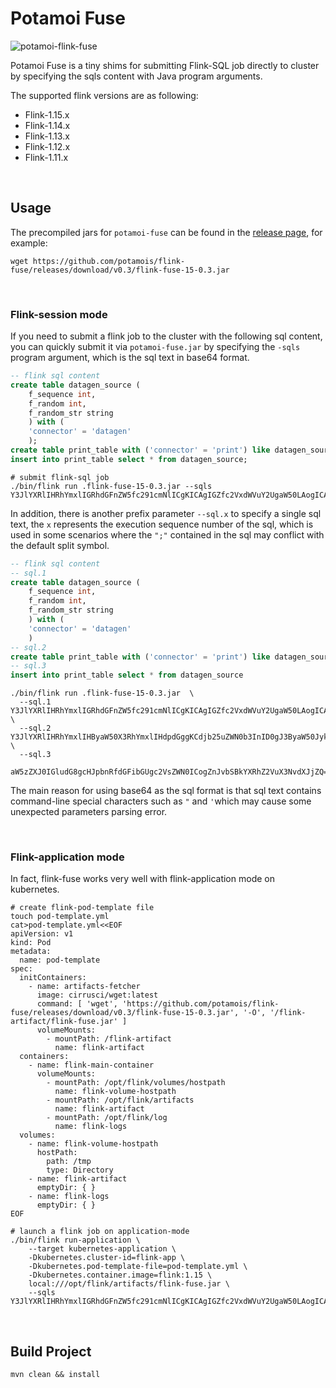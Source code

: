 # Potamoi Fuse

![potamoi-flink-fuse](https://cdn.jsdelivr.net/gh/Al-assad/md-img@master/bucket-3/202204071755.png)

Potamoi Fuse is a tiny shims for submitting Flink-SQL job directly to cluster by specifying the sqls content with Java program arguments.

The supported flink versions are as following:

* Flink-1.15.x
* Flink-1.14.x
* Flink-1.13.x
* Flink-1.12.x
* Flink-1.11.x

<br>

## Usage

The precompiled jars for `potamoi-fuse` can be found in the [release page](https://github.com/potamois/flink-fuse/releases), for example:

```shell
wget https://github.com/potamois/flink-fuse/releases/download/v0.3/flink-fuse-15-0.3.jar
```

<br>

### Flink-session mode

If you need to submit a flink job to the cluster with the following sql content,  you can quickly submit it via `potamoi-fuse.jar` by specifying the `-sqls`  program argument, which is the sql text in base64 format.

```sql
-- flink sql content
create table datagen_source (
    f_sequence int,
    f_random int,
    f_random_str string
    ) with (
    'connector' = 'datagen'
    );
create table print_table with ('connector' = 'print') like datagen_source (excluding all);
insert into print_table select * from datagen_source;
```

```shell
# submit flink-sql job
./bin/flink run .flink-fuse-15-0.3.jar --sqls Y3JlYXRlIHRhYmxlIGRhdGFnZW5fc291cmNlICgKICAgIGZfc2VxdWVuY2UgaW50LAogICAgZl9yYW5kb20gaW50LAogICAgZl9yYW5kb21fc3RyIHN0cmluZwogICAgKSB3aXRoICgKICAgICdjb25uZWN0b3InID0gJ2RhdGFnZW4nCiAgICApOwpjcmVhdGUgdGFibGUgcHJpbnRfdGFibGUgd2l0aCAoJ2Nvbm5lY3RvcicgPSAncHJpbnQnKSBsaWtlIGRhdGFnZW5fc291cmNlIChleGNsdWRpbmcgYWxsKTsKaW5zZXJ0IGludG8gcHJpbnRfdGFibGUgc2VsZWN0ICogZnJvbSBkYXRhZ2VuX3NvdXJjZTs=
```

In addition, there is another prefix parameter `--sql.x` to specify a single sql text,  the `x` represents the execution sequence  number of the sql, which is used in some scenarios where the `";"` contained in the sql may conflict with the default split symbol. 

```sql
-- flink sql content
-- sql.1
create table datagen_source (
    f_sequence int,
    f_random int,
    f_random_str string
    ) with (
    'connector' = 'datagen'
    )
-- sql.2
create table print_table with ('connector' = 'print') like datagen_source (excluding all)
-- sql.3
insert into print_table select * from datagen_source
```

```shell
./bin/flink run .flink-fuse-15-0.3.jar  \
  --sql.1 Y3JlYXRlIHRhYmxlIGRhdGFnZW5fc291cmNlICgKICAgIGZfc2VxdWVuY2UgaW50LAogICAgZl9yYW5kb20gaW50LAogICAgZl9yYW5kb21fc3RyIHN0cmluZwogICAgKSB3aXRoICgKICAgICdjb25uZWN0b3InID0gJ2RhdGFnZW4nCiAgICAp \
  --sql.2 Y3JlYXRlIHRhYmxlIHByaW50X3RhYmxlIHdpdGggKCdjb25uZWN0b3InID0gJ3ByaW50JykgbGlrZSBkYXRhZ2VuX3NvdXJjZSAoZXhjbHVkaW5nIGFsbCk= \
  --sql.3 
  aW5zZXJ0IGludG8gcHJpbnRfdGFibGUgc2VsZWN0ICogZnJvbSBkYXRhZ2VuX3NvdXJjZQ== 
```

The main reason for using base64 as the sql  format is that sql text contains command-line special characters such as `"` and `'`which may cause some unexpected parameters parsing error.

<br>

### Flink-application mode

In fact, flink-fuse works very well with flink-application mode on kubernetes.

```shell
# create flink-pod-template file
touch pod-template.yml
cat>pod-template.yml<<EOF
apiVersion: v1
kind: Pod
metadata:
  name: pod-template
spec:
  initContainers:
    - name: artifacts-fetcher
      image: cirrusci/wget:latest
      command: [ 'wget', 'https://github.com/potamois/flink-fuse/releases/download/v0.3/flink-fuse-15-0.3.jar', '-O', '/flink-artifact/flink-fuse.jar' ]
      volumeMounts:
        - mountPath: /flink-artifact
          name: flink-artifact
  containers:
    - name: flink-main-container
      volumeMounts:
        - mountPath: /opt/flink/volumes/hostpath
          name: flink-volume-hostpath
        - mountPath: /opt/flink/artifacts
          name: flink-artifact
        - mountPath: /opt/flink/log
          name: flink-logs
  volumes:
    - name: flink-volume-hostpath
      hostPath:
        path: /tmp
        type: Directory
    - name: flink-artifact
      emptyDir: { }
    - name: flink-logs
      emptyDir: { }
EOF
      
# launch a flink job on application-mode
./bin/flink run-application \
    --target kubernetes-application \
    -Dkubernetes.cluster-id=flink-app \
    -Dkubernetes.pod-template-file=pod-template.yml \
    -Dkubernetes.container.image=flink:1.15 \
    local:///opt/flink/artifacts/flink-fuse.jar \
    --sqls Y3JlYXRlIHRhYmxlIGRhdGFnZW5fc291cmNlICgKICAgIGZfc2VxdWVuY2UgaW50LAogICAgZl9yYW5kb20gaW50LAogICAgZl9yYW5kb21fc3RyIHN0cmluZwogICAgKSB3aXRoICgKICAgICdjb25uZWN0b3InID0gJ2RhdGFnZW4nCiAgICApOwpjcmVhdGUgdGFibGUgcHJpbnRfdGFibGUgd2l0aCAoJ2Nvbm5lY3RvcicgPSAncHJpbnQnKSBsaWtlIGRhdGFnZW5fc291cmNlIChleGNsdWRpbmcgYWxsKTsKaW5zZXJ0IGludG8gcHJpbnRfdGFibGUgc2VsZWN0ICogZnJvbSBkYXRhZ2VuX3NvdXJjZTs=
```

<br>

## Build Project

```shell
mvn clean && install
```

<br>

<br>





